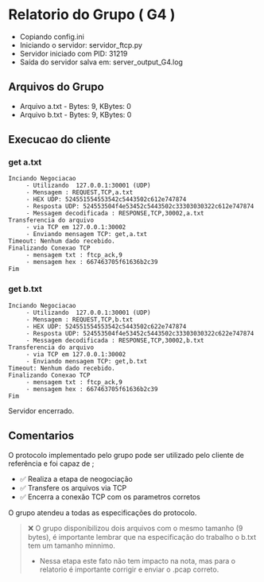# Relatorio do Grupo ( G4 )

 - Copiando config.ini
- Iniciando o servidor: servidor_ftcp.py
 - Servidor iniciado com PID: 31219
 - Saída do servidor salva em: server_output_G4.log

## Arquivos do Grupo

- Arquivo a.txt - Bytes: 9, KBytes: 0
- Arquivo b.txt - Bytes: 9, KBytes: 0

## Execucao do cliente

### get a.txt
```
Inciando Negociacao
	 - Utilizando  127.0.0.1:30001 (UDP)
	 - Mensagem : REQUEST,TCP,a.txt
	 - HEX UDP: 524551554553542c5443502c612e747874
	 - Resposta UDP: 524553504f4e53452c5443502c33303030322c612e747874
	 - Messagem decodificada : RESPONSE,TCP,30002,a.txt
Transferencia do arquivo
	 - via TCP em 127.0.0.1:30002
	 - Enviando mensagem TCP: get,a.txt
Timeout: Nenhum dado recebido.
Finalizando Conexao TCP
	 - mensagem txt : ftcp_ack,9
	 - mensagem hex : 667463705f61636b2c39
Fim
```
### get b.txt
```
Inciando Negociacao
	 - Utilizando  127.0.0.1:30001 (UDP)
	 - Mensagem : REQUEST,TCP,b.txt
	 - HEX UDP: 524551554553542c5443502c622e747874
	 - Resposta UDP: 524553504f4e53452c5443502c33303030322c622e747874
	 - Messagem decodificada : RESPONSE,TCP,30002,b.txt
Transferencia do arquivo
	 - via TCP em 127.0.0.1:30002
	 - Enviando mensagem TCP: get,b.txt
Timeout: Nenhum dado recebido.
Finalizando Conexao TCP
	 - mensagem txt : ftcp_ack,9
	 - mensagem hex : 667463705f61636b2c39
Fim
```
Servidor encerrado.

## Comentarios

O protocolo implementado pelo grupo pode ser utilizado pelo cliente de referência e foi capaz de ;

- ✅ Realiza a etapa de neogociação
- ✅ Transfere os arquivos via TCP
- ✅ Encerra a conexão TCP com os parametros corretos


O grupo atendeu a todas as especificações do protocolo.


> ❌ O grupo disponibilizou dois arquivos com o mesmo tamanho (9 bytes), é importante lembrar que na especificação do trabalho o b.txt tem um tamanho minnimo. 
> - Nessa etapa este fato não tem impacto na nota, mas para o relatorio é importante corrigir e enviar o .pcap correto.